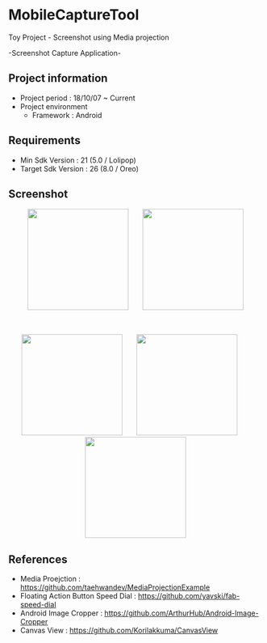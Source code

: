 # MobileCaptureTool
Toy Project - Screenshot using Media projection

-Screenshot Capture Application-

## Project information
  * Project period : 18/10/07 ~ Current
  * Project environment
    * Framework : Android



## Requirements
  * Min Sdk Version : 21 (5.0 / Lolipop)
  * Target Sdk Version : 26 (8.0 / Oreo)



## Screenshot
  <p align="center">
 <img width="200" src="https://user-images.githubusercontent.com/28249981/48065872-38322f80-e20f-11e8-84df-b4f83d9bc45d.png"/>
 &nbsp;&nbsp;&nbsp;&nbsp;&nbsp;
 <img width="200" src="https://user-images.githubusercontent.com/28249981/48065873-38322f80-e20f-11e8-8bde-5b64bcc50546.png"/>
</p><br>
<p align="center">
 <img width="200" src="https://user-images.githubusercontent.com/28249981/48065874-38cac600-e20f-11e8-893f-8edc511d24ea.png"/>
 &nbsp;&nbsp;&nbsp;&nbsp;&nbsp;
 <img width="200" src="https://user-images.githubusercontent.com/28249981/48065876-38cac600-e20f-11e8-942e-aac35915cf72.png"/>
 &nbsp;&nbsp;&nbsp;&nbsp;&nbsp;
 <img width="200" src="https://user-images.githubusercontent.com/28249981/48065877-38cac600-e20f-11e8-824b-d5eb9d241e66.png"/>
</p>
  
  
## References
  * Media Proejction : https://github.com/taehwandev/MediaProjectionExample
  * Floating Action Button Speed Dial : https://github.com/yavski/fab-speed-dial
  * Android Image Cropper : https://github.com/ArthurHub/Android-Image-Cropper
  * Canvas View : https://github.com/Korilakkuma/CanvasView
